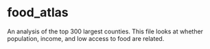 # food_atlas

An analysis of the top 300 largest counties. This file looks at whether population, income, and low access to food are related.  
